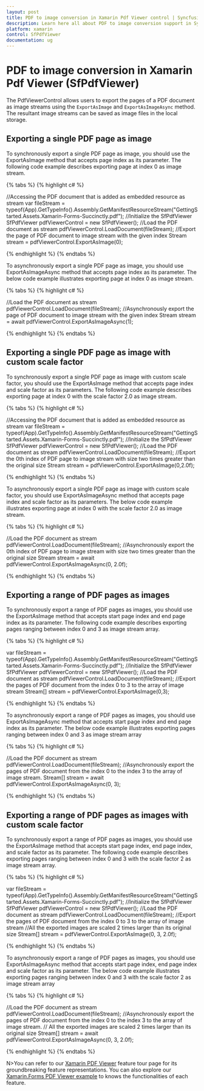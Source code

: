 ```yaml
---
layout: post
title: PDF to image conversion in Xamarin Pdf Viewer control | Syncfusion
description: Learn here all about PDF to image conversion support in Syncfusion Xamarin Pdf Viewer (SfPdfViewer) control and more.
platform: xamarin
control: SfPdfViewer
documentation: ug
---
```


# PDF to image conversion in Xamarin Pdf Viewer (SfPdfViewer)

The PdfViewerControl allows users to export the pages of a PDF document as image streams using the `ExportAsImage` and `ExportAsImageAsync` method. The resultant image streams can be saved as image files in the local storage.

## Exporting a single PDF page as image

To synchronously export a single PDF page as image, you should use the ExportAsImage method that accepts page index as its parameter. The following code example describes exporting page at index 0 as image stream. 

{% tabs %}
{% highlight c# %}

//Accessing the PDF document that is added as embedded resource as stream
var fileStream = typeof(App).GetTypeInfo().Assembly.GetManifestResourceStream("GettingStarted.Assets.Xamarin-Forms-Succinctly.pdf");
//Initialize the SfPdfViewer
SfPdfViewer pdfViewerControl = new SfPdfViewer();
//Load the PDF document as stream
pdfViewerControl.LoadDocument(fileStream);
//Export the page of PDF document to image stream with the given index
Stream stream = pdfViewerControl.ExportAsImage(0);

{% endhighlight %}
{% endtabs %}

To asynchronously export a single PDF page as image, you should use ExportAsImageAsync method that accepts page index as its parameter. The below code example illustrates exporting page at index 0 as image stream.

{% tabs %}
{% highlight c# %}

//Load the PDF document as stream
pdfViewerControl.LoadDocument(fileStream);
//Asynchronously export the page of PDF document to image stream with the given index
Stream stream = await pdfViewerControl.ExportAsImageAsync(1);

{% endhighlight %}
{% endtabs %} 

## Exporting a single PDF page as image with custom scale factor

To synchronously export a single PDF page as image with custom scale factor, you should use the ExportAsImage method that accepts page index and scale factor as its parameters. The following code example describes exporting page at index 0 with the scale factor 2.0 as image stream.

{% tabs %}
{% highlight c# %}

//Accessing the PDF document that is added as embedded resource as stream
var fileStream = typeof(App).GetTypeInfo().Assembly.GetManifestResourceStream("GettingStarted.Assets.Xamarin-Forms-Succinctly.pdf");
//Initialize the SfPdfViewer
SfPdfViewer pdfViewerControl = new SfPdfViewer();
//Load the PDF document as stream
pdfViewerControl.LoadDocument(fileStream);
//Export the 0th index of PDF page to image stream with size two times greater than the original size 
Stream stream = pdfViewerControl.ExportAsImage(0,2.0f);

{% endhighlight %}
{% endtabs %}

To asynchronously export a single PDF page as image with custom scale factor, you should use ExportAsImageAsync method that accepts page index and scale factor as its parameters. The below code example illustrates exporting page at index 0 with the scale factor 2.0 as image stream.

{% tabs %}
{% highlight c# %}

//Load the PDF document as stream
pdfViewerControl.LoadDocument(fileStream);
//Asynchronously export the 0th index of PDF page to image stream with size two times greater than the original size 
Stream stream = await pdfViewerControl.ExportAsImageAsync(0, 2.0f);

{% endhighlight %}
{% endtabs %}

## Exporting a range of PDF pages as images

To synchronously export a range of PDF pages as images, you should use the ExportAsImage method that accepts start page index and end page index as its parameter. The following code example describes exporting pages ranging between index 0 and 3 as image stream array.

{% tabs %}
{% highlight c# %}

var fileStream = typeof(App).GetTypeInfo().Assembly.GetManifestResourceStream("GettingStarted.Assets.Xamarin-Forms-Succinctly.pdf");
//Initialize the SfPdfViewer
SfPdfViewer pdfViewerControl = new SfPdfViewer();
//Load the PDF document as stream
pdfViewerControl.LoadDocument(fileStream);
//Export the pages of PDF document from the index 0 to 3 to the array of image stream
Stream[] stream = pdfViewerControl.ExportAsImage(0,3);

{% endhighlight %}
{% endtabs %}

To asynchronously export a range of PDF pages as images, you should use ExportAsImageAsync method that accepts start page index and end page index as its parameter. The below code example illustrates exporting pages ranging between index 0 and 3 as image stream array

{% tabs %}
{% highlight c# %}

//Load the PDF document as stream
pdfViewerControl.LoadDocument(fileStream);
//Asynchronously export the pages of PDF document from the index 0 to the index 3 to the array of image stream.
Stream[] stream = await pdfViewerControl.ExportAsImageAsync(0, 3);

{% endhighlight %}
{% endtabs %}

## Exporting a range of PDF pages as images with custom scale factor

To synchronously export a range of PDF pages as images, you should use the ExportAsImage method that accepts start page index, end page index, and scale factor as its parameter. The following code example describes exporting pages ranging between index 0 and 3 with the scale factor 2 as image stream array.

{% tabs %}
{% highlight c# %}

var fileStream = typeof(App).GetTypeInfo().Assembly.GetManifestResourceStream("GettingStarted.Assets.Xamarin-Forms-Succinctly.pdf");
//Initialize the SfPdfViewer
SfPdfViewer pdfViewerControl = new SfPdfViewer();
//Load the PDF document as stream
pdfViewerControl.LoadDocument(fileStream);
//Export the pages of PDF document from the index 0 to 3 to the array of image stream
//All the exported images are scaled 2 times larger than its original size
Stream[] stream = pdfViewerControl.ExportAsImage(0, 3, 2.0f);

{% endhighlight %}
{% endtabs %}

To asynchronously export a range of PDF pages as images, you should use ExportAsImageAsync method that accepts start page index, end page index and scale factor as its parameter. The below code example illustrates exporting pages ranging between index 0 and 3 with the scale factor 2 as image stream array

{% tabs %}
{% highlight c# %}

//Load the PDF document as stream
pdfViewerControl.LoadDocument(fileStream);
//Asynchronously export the pages of PDF document from the index 0 to the index 3 to the array of image stream.
// All the exported images are scaled 2 times larger than its original size
Stream[] stream = await pdfViewerControl.ExportAsImageAsync(0, 3, 2.0f);

{% endhighlight %}
{% endtabs %}

N>You can refer to our [Xamarin PDF Viewer](https://www.syncfusion.com/xamarin-ui-controls/xamarin-pdf-viewer) feature tour page for its groundbreaking feature representations. You can also explore our [Xamarin.Forms PDF Viewer example](https://github.com/syncfusion/xamarin-demos/tree/master/Forms/PdfViewer) to knows the functionalities of each feature.
